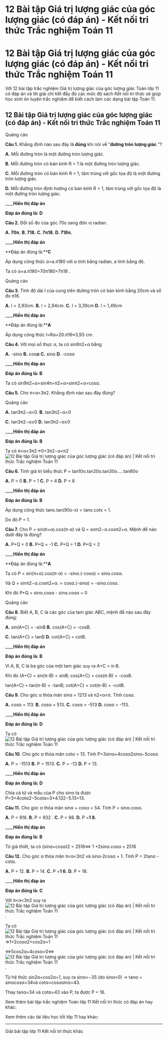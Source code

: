 # 12 Bài tập Giá trị lượng giác của góc lượng giác (có đáp án) - Kết nối tri thức Trắc nghiệm Toán 11

# 12 Bài tập Giá trị lượng giác của góc lượng giác (có đáp án) - Kết nối tri thức Trắc nghiệm Toán 11

Với 12 bài tập trắc nghiệm Giá trị lượng giác của góc lượng giác Toán lớp 11 có đáp án và lời giải chi tiết đầy đủ các mức độ sách Kết nối tri thức sẽ giúp học sinh ôn luyện trắc nghiệm để biết cách làm các dạng bài tập Toán 11.

## 12 Bài tập Giá trị lượng giác của góc lượng giác (có đáp án) - Kết nối tri thức Trắc nghiệm Toán 11

Quảng cáo

**Câu 1.** Khẳng định nào sau đây là **đúng** khi nói về “**đường tròn lượng giác** ”?

**A.** Mỗi đường tròn là một đường tròn lượng giác.

**B.** Mỗi đường tròn có bán kính R = 1 là một đường tròn lượng giác.

**C.** Mỗi đường tròn có bán kính R = 1, tâm trùng với gốc tọa độ là một đường tròn lượng giác.

**D.** Mỗi đường tròn định hướng có bán kính R = 1, tâm trùng với gốc tọa độ là một đường tròn lượng giác.

____**Hiển thị đáp án**

**Đáp án đúng là: D**

**Câu 2.** Đổi số đo của góc 70o sang đơn vị radian.

**A. 70π.** **B. 718.** **C. 7π18.** **D. 718π.**

____**Hiển thị đáp án**

**Đáp án đúng là:****C**

Áp dụng công thức α=a.π180 với α tính bằng radian, a tính bằng độ.

Ta có α=a.π180=70π180=7π18 .

Quảng cáo

**Câu 3.** Tính độ dài l của cung trên đường tròn có bán kính bằng 20cm và số đo π16.

**A.** l = 3,93cm. **B.** l = 2,94cm. **C.** l = 3,39cm **D.** l = 1,49cm

____**Hiển thị đáp án**

**Đáp án đúng là:****A**

Áp dụng công thức l=Rα=20.π16≈3,93 cm.

**Câu 4.** Với mọi số thực α, ta có sin9π2+α bằng

**A.** -sinα **B.** cos**α** **C.** sinα **D.** -cosα

____**Hiển thị đáp án**

**Đáp án đúng là: B**

Ta có sin9π2+α=sin4π+π2+α=sinπ2+α=cosα.

**Câu 5.** Cho π<α<3π2. Khẳng định nào sau đây đúng?

Quảng cáo

**A.** tan3π2−α<0\. **B.** tan3π2−α>0

**C.** tan3π2−α≤0 **D.** tan3π2−α≥0

____**Hiển thị đáp án**

**Đáp án đúng là: B**

Ta có π<α<3π2→0<3π2−α<π2![12 Bài tập Giá trị lượng giác của góc lượng giác \(có đáp án\) | Kết nối tri thức Trắc nghiệm Toán 11](https://vietjack.com/toan-11-kn/images/trac-nghiem-bai-1-gia-tri-luong-giac-cua-goc-luong-giac-194231.PNG)

**Câu 6.** Tính giá trị biểu thức P = tan10o.tan20o.tan30o.....tan80o

**A.** P = 0 **B.** P = 1 **C.** P = 4 **D.** P = 8

____**Hiển thị đáp án**

**Đáp án đúng là: B**

Áp dụng công thức tanx.tan(90o-x) = tanx.cotx = 1.

Do đó P = 1.

**Câu 7.** Cho P = sin(π+α).cos(π-α) và Q = sinπ2−α.cosπ2+α. Mệnh đề nào dưới đây là đúng?

**A.** P+Q = 0 **B.** P+Q = -1 **C.** P+Q = 1 **D.** P+Q = 2

____**Hiển thị đáp án**

**Đáp án đúng là:****A**

Ta có P = sin(π+α).cos(π-α) = -sinα.(-cosα) = sinα.cosα.

Và Q = sinπ2−α.cosπ2+α. = cosα.(-sinα) = -sinα.cosα.

Khi đó P+Q = sinα.cosα \- sinα.cosα = 0

Quảng cáo

**Câu 8.** Biết A, B, C là các góc của tam giác ABC, mệnh đề nào sau đây đúng:

**A.** sin(A+C) = -sinB **B.** cos(A+C) = -cosB.

**C.** tan(A+C) = tanB **D.** cot(A+C) = cotB.

____**Hiển thị đáp án**

**Đáp án đúng là: B**

Vì A, B, C là ba góc của một tam giác suy ra A+C = π-B.

Khi đó (A+C) = sin(π-B) = sinB; cos(A+C) = cos(π-B) = -cosB.

tan(A+C) = tan(π-B) = -tanB; cot(A+C) = cot(π-B) = -cotB.

**Câu 9.** Cho góc α thỏa mãn sinα = 1213 và π2<α<π. Tính cosα.

**A.** cosα = 113. **B.** cosα = 513. **C.** cosα = -513 **D.** cosα = -113.

____**Hiển thị đáp án**

**Đáp án đúng là: D**

Ta có ![12 Bài tập Giá trị lượng giác của góc lượng giác \(có đáp án\) | Kết nối tri thức Trắc nghiệm Toán 11](https://vietjack.com/toan-11-kn/images/trac-nghiem-bai-1-gia-tri-luong-giac-cua-goc-luong-giac-194232.PNG)

**Câu 10.** Cho góc α thỏa mãn cotα = 13. Tính P=3sinα+4cosα2sinα−5cosα.

**A.** P = -1513 **B.** P = 1513. **C.** P = -13 **D.** P = 13.

____**Hiển thị đáp án**

**Đáp án đúng là: D**

Chia cả tử và mẫu của P cho sinα ta được P=3+4cotα2−5cotα=3+4.132−5.13=13.

**Câu 11.** Cho góc α thỏa mãn sinα \+ cosα = 54. Tính P = sinα.cosα.

**A.** P = 916. **B.** P = 932 . **C.** P = 98. **D.** P =**1 8.**

____**Hiển thị đáp án**

**Đáp án đúng là: B**

Từ giả thiết, ta có (sinα+cosα)2 = 2516⇔ 1 +2sinα.cosα = 2516

**Câu 12.** Cho góc α thỏa mãn π<α<3π2 và sinα-2cosα = 1. Tính P = 2tanα \- cotα.

**A.** P = 12. **B.** P = 14. **C.** P =**1 6.** **D.** P = 18.

____**Hiển thị đáp án**

**Đáp án đúng là: C**

Với π<α<3π2 suy ra ![12 Bài tập Giá trị lượng giác của góc lượng giác \(có đáp án\) | Kết nối tri thức Trắc nghiệm Toán 11](https://vietjack.com/toan-11-kn/images/trac-nghiem-bai-1-gia-tri-luong-giac-cua-goc-luong-giac-194233.PNG).

Ta có ![12 Bài tập Giá trị lượng giác của góc lượng giác \(có đáp án\) | Kết nối tri thức Trắc nghiệm Toán 11](https://vietjack.com/toan-11-kn/images/trac-nghiem-bai-1-gia-tri-luong-giac-cua-goc-luong-giac-194234.PNG)⇒1+2cosα2+cos2α=1

⇔5cos2α+4cosα=0⇔![12 Bài tập Giá trị lượng giác của góc lượng giác \(có đáp án\) | Kết nối tri thức Trắc nghiệm Toán 11](https://vietjack.com/toan-11-kn/images/trac-nghiem-bai-1-gia-tri-luong-giac-cua-goc-luong-giac-194235.PNG).

Từ hệ thức sin2α+cos2α=1, suy ra sinα=−35 (do sinα<0) → tanα = sinαcosα=34và cotα=cosαsinα=43.

Thay tanα=34 và cotα=43 vào P, ta được P = 16.

Xem thêm bài tập trắc nghiệm Toán lớp 11 Kết nối tri thức có đáp án hay khác:

Xem thêm các tài liệu học tốt lớp 11 hay khác:

* * *

Giải bài tập lớp 11 Kết nối tri thức khác
